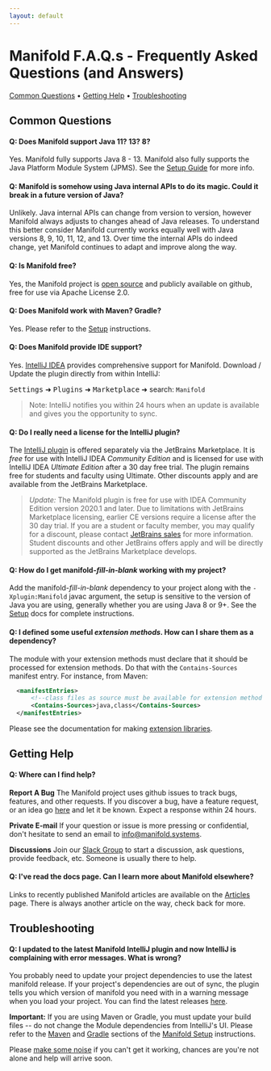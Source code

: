 ```yaml
---
layout: default
---
```


# Manifold F.A.Q.s - Frequently Asked Questions (and Answers)

[Common Questions](#common-questions) • [Getting Help](#getting-help) • [Troubleshooting](#troubleshooting)


## Common Questions

#### Q: Does Manifold support Java 11? 13? 8?
Yes.  Manifold fully supports Java 8 - 13.  Manifold also fully supports the Java Platform Module System (JPMS).  See the
[Setup Guide](http://manifold.systems/docs.html#setup) for more info.

#### Q: Manifold is somehow using Java internal APIs to do its magic. Could it break in a future version of Java?
Unlikely.  Java internal APIs can change from version to version, however Manifold always adjusts to changes ahead of Java
releases.  To understand this better consider Manifold currently works equally well with Java versions 8, 9, 10, 11, 12,
and 13. Over time the internal APIs do indeed change, yet Manifold continues to adapt and improve along the way.

#### Q: Is Manifold free?
Yes, the Manifold project is [open source](https://github.com/manifold-systems/manifold) and publicly available on
github, free for use via Apache License 2.0.

#### Q: Does Manifold work with Maven?  Gradle?
Yes.  Please refer to the [Setup](http://manifold.systems/docs.html#setup) instructions. 

#### Q: Does Manifold provide IDE support?
Yes.  [IntelliJ IDEA](https://plugins.jetbrains.com/plugin/10057-manifold) provides comprehensive support for Manifold.
Download / Update the plugin directly from within IntelliJ:

<kbd>Settings</kbd> ➜ <kbd>Plugins</kbd> ➜ <kbd>Marketplace</kbd> ➜ search: `Manifold` 
  
>Note: IntelliJ notifies you within 24 hours when an update is available and gives you the opportunity to sync.

#### Q: Do I really need a license for the IntelliJ plugin?
The [IntelliJ plugin](https://plugins.jetbrains.com/plugin/10057-manifold/) is offered separately via the JetBrains
Marketplace. It is *free* for use with IntelliJ IDEA *Community Edition* and is licensed for use with IntelliJ IDEA
*Ultimate Edition* after a 30 day free trial. The plugin remains free for students and faculty using Ultimate. Other
discounts apply and are available from the JetBrains Marketplace.

> *Update:* The Manifold plugin is free for use with IDEA Community Edition version 2020.1 and later. Due to limitations
> with JetBrains Marketplace licensing, earlier CE versions require a license after the 30 day trial. If you are a student
> or faculty member, you may qualify for a discount, please contact [JetBrains sales](https://www.jetbrains.com/support/sales/#department=american&tab=email-sales)
> for more information. Student discounts and other JetBrains offers apply and will be directly supported as the
> JetBrains Marketplace develops.

#### Q: How do I get manifold-*fill-in-blank* working with my project? 
Add the manifold-*fill-in-blank* dependency to your project along with the `-Xplugin:Manifold` javac argument, the setup
is sensitive to the version of Java you are using, generally whether you are using Java 8 or 9+. See the
[Setup](https://github.com/manifold-systems/manifold/tree/master/manifold-deps-parent/manifold-strings#setup) docs for
complete instructions.

#### Q: I defined some useful *extension methods*. How can I share them as a dependency?
The module with your extension methods must declare that it should be processed for extension methods. Do that with the
`Contains-Sources` manifest entry. For instance, from Maven:
```xml
  <manifestEntries>
      <!--class files as source must be available for extension method classes-->
      <Contains-Sources>java,class</Contains-Sources>
  </manifestEntries>
```
Please see the documentation for making [extension libraries](https://github.com/manifold-systems/manifold/tree/master/manifold-deps-parent/manifold-ext#extension-libraries).

## Getting Help

#### Q: Where can I find help?
**Report A Bug**
The Manifold project uses github issues to track bugs, features, and other requests.  If you discover a bug, have a
feature request, or an idea go [here](https://github.com/manifold-systems/manifold/issues) and let it be known. Expect a
response within 24 hours.

**Private E-mail**
If your question or issue is more pressing or confidential, don't hesitate to send an email to [info@manifold.systems](mailto:info@manifold.systems).

**Discussions**
Join our [Slack Group](https://join.slack.com/t/manifold-group/shared_invite/zt-e0bq8xtu-93ASQa~a8qe0KDhOoD6Bgg) to start
a discussion, ask questions, provide feedback, etc. Someone is usually there to help.

#### Q: I've read the docs page.  Can I learn more about Manifold elsewhere?

Links to recently published Manifold articles are available on the [Articles](http://manifold.systems/articles/articles.html) 
page.  There is always another article on the way, check back for more. 

## Troubleshooting

#### Q: I updated to the latest Manifold IntelliJ plugin and now IntelliJ is complaining with error messages.  What is wrong?
You probably need to update your project dependencies to use the latest manifold release.  If your project's
dependencies are out of sync, the plugin tells you which version of manifold you need with in a warning message
when you load your project.  You can find the latest releases [here](https://github.com/manifold-systems/manifold/tags).

**Important:** If you are using Maven or Gradle, you must update your build files -- do not change the Module dependencies from 
IntelliJ's UI. Please refer to the [Maven](http://manifold.systems/docs.html#maven) and [Gradle](http://manifold.systems/docs.html#gradle)
sections of the [Manifold Setup](http://manifold.systems/docs.html#setup) instructions. 

Please [make some noise](https://join.slack.com/t/manifold-group/shared_invite/zt-e0bq8xtu-93ASQa) if you can't get it
working, chances are you're not alone and help will arrive soon.
